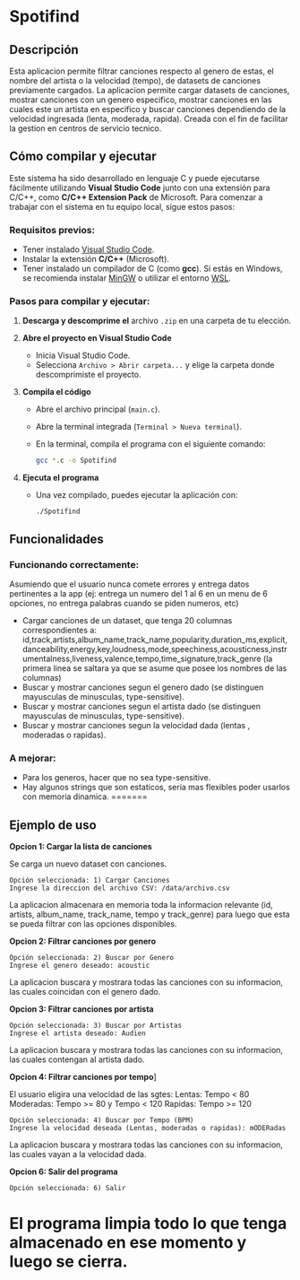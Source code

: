 # Spotifind

## Descripción

Esta aplicacion permite filtrar canciones respecto al genero de estas, el nombre del artista o la velocidad (tempo), de datasets de canciones previamente cargados. La aplicacion permite cargar datasets de canciones, mostrar canciones con un genero especifico, mostrar canciones en las cuales este un artista en especifico y buscar canciones dependiendo de la velocidad ingresada (lenta, moderada, rapida). Creada con el fin de facilitar la gestion en centros de servicio tecnico.

## Cómo compilar y ejecutar
Este sistema ha sido desarrollado en lenguaje C y puede ejecutarse fácilmente utilizando **Visual Studio Code** junto con una extensión para C/C++, como **C/C++ Extension Pack** de Microsoft. Para comenzar a trabajar con el sistema en tu equipo local, sigue estos pasos:

### Requisitos previos:

- Tener instalado [Visual Studio Code](https://code.visualstudio.com/).
- Instalar la extensión **C/C++** (Microsoft).
- Tener instalado un compilador de C (como **gcc**). Si estás en Windows, se recomienda instalar [MinGW](https://www.mingw-w64.org/) o utilizar el entorno [WSL](https://learn.microsoft.com/en-us/windows/wsl/).

### Pasos para compilar y ejecutar:

1. **Descarga y descomprime el** archivo `.zip` en una carpeta de tu elección.
2. **Abre el proyecto en Visual Studio Code**
    - Inicia Visual Studio Code.
    - Selecciona `Archivo > Abrir carpeta...` y elige la carpeta donde descomprimiste el proyecto.
3. **Compila el código**
    - Abre el archivo principal (`main.c`).
    - Abre la terminal integrada (`Terminal > Nueva terminal`).
    - En la terminal, compila el programa con el siguiente comando:
        
        ```bash
        gcc *.c -o Spotifind
        ```
        
4. **Ejecuta el programa**
    - Una vez compilado, puedes ejecutar la aplicación con:
        
        ```
        ./Spotifind
        ```
        

## Funcionalidades

### Funcionando correctamente:
Asumiendo que el usuario nunca comete errores y entrega datos pertinentes a la app (ej: entrega un numero del 1 al 6 en un menu de 6 opciones, no entrega palabras cuando se piden numeros, etc)

- Cargar canciones de un dataset, que tenga 20 columnas correspondientes a: id,track,artists,album_name,track_name,popularity,duration_ms,explicit,danceability,energy,key,loudness,mode,speechiness,acousticness,instrumentalness,liveness,valence,tempo,time_signature,track_genre (la primera linea se saltara ya que se asume que posee los nombres de las columnas)
- Buscar y mostrar canciones segun el genero dado (se distinguen mayusculas de minusculas, type-sensitive).
- Buscar y mostrar canciones segun el artista dado (se distinguen mayusculas de minusculas, type-sensitive).
- Buscar y mostrar canciones segun la velocidad dada (lentas , moderadas o rapidas).

### A mejorar:

- Para los generos, hacer que no sea type-sensitive.
- Hay algunos strings que son estaticos, seria mas flexibles poder usarlos con memoria dinamica.
=======


## Ejemplo de uso

**Opcion 1: Cargar la lista de canciones**

Se carga un nuevo dataset con canciones.

```
Opción seleccionada: 1) Cargar Canciones
Ingrese la direccion del archivo CSV: /data/archivo.csv
```

La aplicacion almacenara en memoria toda la informacion relevante (id, artists, album_name, track_name, tempo y track_genre) para luego que esta se pueda filtrar con las opciones disponibles.

**Opcion 2: Filtrar canciones por genero**

```
Opción seleccionada: 2) Buscar por Genero
Ingrese el genero deseado: acoustic
```

La aplicacion buscara y mostrara todas las canciones con su informacion, las cuales coincidan con el genero dado.

**Opcion 3: Filtrar canciones por artista**

```
Opción seleccionada: 3) Buscar por Artistas
Ingrese el artista deseado: Audien
```

La aplicacion buscara y mostrara todas las canciones con su informacion, las cuales contengan al artista dado.

**Opcion 4: Filtrar canciones por tempo**]

El usuario eligira una velocidad de las sgtes:
Lentas: Tempo < 80
Moderadas: Tempo >= 80 y Tempo < 120
Rapidas: Tempo >= 120

```
Opción seleccionada: 4) Buscar por Tempo (BPM)
Ingrese la velocidad deseada (Lentas, moderadas o rapidas): mODERadas
```
La aplicacion buscara y mostrara todas las canciones con su informacion, las cuales vayan a la velocidad dada.

**Opcion 6: Salir del programa**

```
Opción seleccionada: 6) Salir
```
El programa limpia todo lo que tenga almacenado en ese momento y luego se cierra.
=======